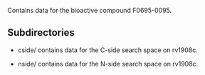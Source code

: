 Contains data for the bioactive compound F0695-0095.

## Subdirectories

- cside/ contains data for the C-side search space on rv1908c.

- nside/ contains data for the N-side search space on rv1908c.

